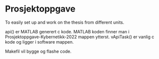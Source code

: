 # Prosjektoppgave
To easily set up and work on the thesis from different units.

api() er MATLAB generert c kode. MATLAB koden finner man i Prosjektoppgave-Kybernetikk-2022 mappen ytterst.
vApiTask() er vanlig c kode og ligger i software mappen.

Makefil vil bygge og flashe code.


